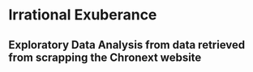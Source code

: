 # Irrational Exuberance

## Exploratory Data Analysis from data retrieved from scrapping the Chronext website

